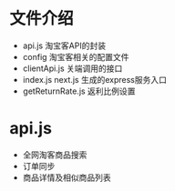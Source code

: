 # 文件介绍
+ api.js 淘宝客API的封装
+ config 淘宝客相关的配置文件 
+ clientApi.js 关端调用的接口
+ index.js next.js 生成的express服务入口
+ getReturnRate.js 返利比例设置 
# api.js
+ 全网淘客商品搜索
+ 订单同步 
+ 商品详情及相似商品列表
